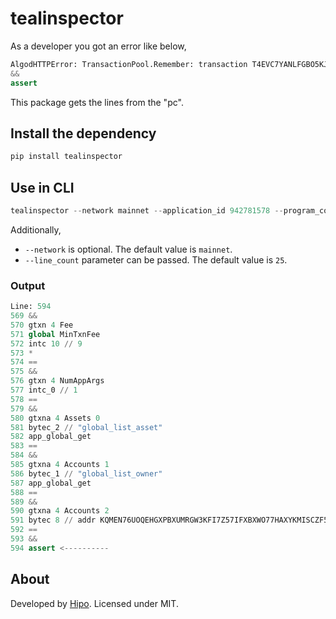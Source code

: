 # tealinspector

As a developer you got an error like below,

```python
AlgodHTTPError: TransactionPool.Remember: transaction T4EVC7YANLFGBO5KJRIDEAYZBN3KKJC2B7VFRY4ZFMTSZOPTHBTQ: logic eval error: assert failed pc=1328. Details: pc=1328, opcodes===
&&
assert
```

This package gets the lines from the "pc".

## Install the dependency

```python
pip install tealinspector
```

## Use in CLI

```python
tealinspector --network mainnet --application_id 942781578 --program_counter 1328
```

Additionally,
- `--network` is optional. The default value is `mainnet`.
- `--line_count` parameter can be passed. The default value is `25`.

### Output

```python
Line: 594
569 &&
570 gtxn 4 Fee
571 global MinTxnFee
572 intc 10 // 9
573 *
574 ==
575 &&
576 gtxn 4 NumAppArgs
577 intc_0 // 1
578 ==
579 &&
580 gtxna 4 Assets 0
581 bytec_2 // "global_list_asset"
582 app_global_get
583 ==
584 &&
585 gtxna 4 Accounts 1
586 bytec_1 // "global_list_owner"
587 app_global_get
588 ==
589 &&
590 gtxna 4 Accounts 2
591 bytec 8 // addr KQMEN76UOQEHGXPBXUMRGW3KFI7Z57IFXBXWO77HAXYKMISCZF5CAOOITI
592 ==
593 &&
594 assert <----------
```

## About

Developed by [Hipo](https://hipolabs.com).
Licensed under MIT.
